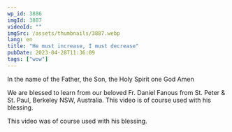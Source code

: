 ```yaml
---
wp_id: 3886
imgId: 3887
videoId: ""
imgSrc: /assets/thumbnails/3887.webp
lang: en
title: "He must increase, I must decrease"
pubDate: 2023-04-28T11:36:09
tags: ["wow"]
---
```


<p>In the name of the Father, the Son, the Holy Spirit one God Amen</p>
<p>We are blessed to learn from our beloved Fr. Daniel Fanous from St. Peter &amp; St. Paul, Berkeley NSW, Australia. This video is of course used with his blessing.</p>
<p>This video was of course used with his blessing.</p>
